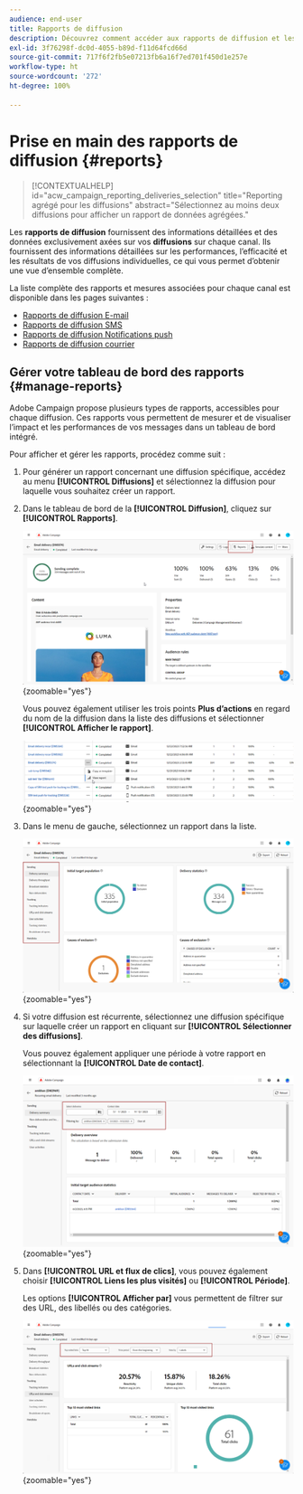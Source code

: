 ```yaml
---
audience: end-user
title: Rapports de diffusion
description: Découvrez comment accéder aux rapports de diffusion et les utiliser.
exl-id: 3f76298f-dc0d-4055-b89d-f11d64fcd66d
source-git-commit: 717f6f2fb5e07213fb6a16f7ed701f450d1e257e
workflow-type: ht
source-wordcount: '272'
ht-degree: 100%

---
```


# Prise en main des rapports de diffusion {#reports}

>[!CONTEXTUALHELP]
>id="acw_campaign_reporting_deliveries_selection"
>title="Reporting agrégé pour les diffusions"
>abstract="Sélectionnez au moins deux diffusions pour afficher un rapport de données agrégées."

Les **rapports de diffusion** fournissent des informations détaillées et des données exclusivement axées sur vos **diffusions** sur chaque canal. Ils fournissent des informations détaillées sur les performances, l’efficacité et les résultats de vos diffusions individuelles, ce qui vous permet d’obtenir une vue d’ensemble complète.

La liste complète des rapports et mesures associées pour chaque canal est disponible dans les pages suivantes :

* [Rapports de diffusion E-mail](email-report.md)
* [Rapports de diffusion SMS](sms-report.md)
* [Rapports de diffusion Notifications push](push-report.md)
* [Rapports de diffusion courrier](direct-mail.md)

## Gérer votre tableau de bord des rapports {#manage-reports}

Adobe Campaign propose plusieurs types de rapports, accessibles pour chaque diffusion. Ces rapports vous permettent de mesurer et de visualiser l’impact et les performances de vos messages dans un tableau de bord intégré.

Pour afficher et gérer les rapports, procédez comme suit :

1. Pour générer un rapport concernant une diffusion spécifique, accédez au menu **[!UICONTROL Diffusions]** et sélectionnez la diffusion pour laquelle vous souhaitez créer un rapport.

1. Dans le tableau de bord de la **[!UICONTROL Diffusion]**, cliquez sur **[!UICONTROL Rapports]**.

   ![](assets/manage_delivery_report_1.png){zoomable=&quot;yes&quot;}

   Vous pouvez également utiliser les trois points **Plus d’actions** en regard du nom de la diffusion dans la liste des diffusions et sélectionner **[!UICONTROL Afficher le rapport]**.

   ![](assets/manage_delivery_report_2.png){zoomable=&quot;yes&quot;}

1. Dans le menu de gauche, sélectionnez un rapport dans la liste.

   ![](assets/manage_delivery_report_3.png){zoomable=&quot;yes&quot;}

1. Si votre diffusion est récurrente, sélectionnez une diffusion spécifique sur laquelle créer un rapport en cliquant sur **[!UICONTROL Sélectionner des diffusions]**.

   Vous pouvez également appliquer une période à votre rapport en sélectionnant la **[!UICONTROL Date de contact]**.

   ![](assets/delivery-recurring.png){zoomable=&quot;yes&quot;}

1. Dans **[!UICONTROL URL et flux de clics]**, vous pouvez également choisir **[!UICONTROL Liens les plus visités]** ou **[!UICONTROL Période]**.

   Les options **[!UICONTROL Afficher par]** vous permettent de filtrer sur des URL, des libellés ou des catégories.

   ![](assets/manage_delivery_report_5.png){zoomable=&quot;yes&quot;}
